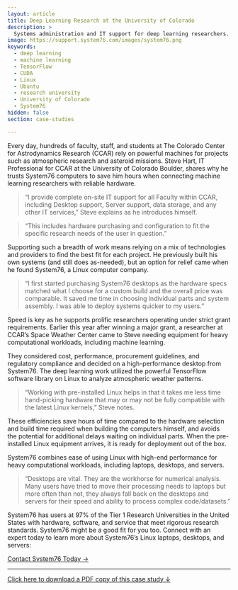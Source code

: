 ```yaml
---
layout: article
title: Deep Learning Research at the University of Colorado
description: >
  Systems administration and IT support for deep learning researchers.
image: https://support.system76.com/images/system76.png
keywords:
  - deep learning
  - machine learning
  - TensorFlow
  - CUDA
  - Linux
  - Ubuntu
  - research university
  - University of Colorado
  - System76
hidden: false
section: case-studies

---
```


Every day, hundreds of faculty, staff, and students at The Colorado Center for 
Astrodynamics Research (CCAR) rely on powerful machines for projects such as 
atmospheric research and asteroid missions. Steve Hart, IT Professional for 
CCAR at the University of Colorado Boulder, shares why he trusts System76 
computers to save him hours when connecting machine learning researchers with 
reliable hardware.

> “I provide complete on-site IT support for all Faculty within CCAR, 
> including Desktop support, Server support, data storage, and any other IT 
> services,” Steve explains as he introduces himself. 

> “This includes hardware purchasing and configuration to fit the specific 
> research needs of the user in question.” 

Supporting such a breadth of work means relying on a mix of technologies and 
providers to find the best fit for each project. He previously built his own 
systems (and still does as-needed), but an option for relief came when he 
found System76, a Linux computer company. 

> “I first started purchasing System76 desktops as the hardware specs matched 
> what I choose for a custom build and the overall price was comparable. It 
> saved me time in choosing individual parts and system assembly. I was able 
> to deploy systems quicker to my users.”

Speed is key as he supports prolific researchers operating under strict 
grant requirements. Earlier this year after winning a major grant, a 
researcher at CCAR’s Space Weather Center came to Steve needing equipment 
for heavy computational workloads, including machine learning.

They considered cost, performance, procurement guidelines, and regulatory 
compliance and decided on a high-performance desktop from System76. The deep 
learning work utilized the powerful TensorFlow software library on Linux to 
analyze atmospheric weather patterns. 

> “Working with pre-installed Linux helps in that it takes me less time 
> hand-picking hardware that may or may not be fully compatible with the latest 
> Linux kernels,” Steve notes.

These efficiencies save hours of time compared to the hardware selection and 
build time required when building the computers himself, and avoids the 
potential for additional delays waiting on individual parts. When the 
pre-installed Linux equipment arrives, it is ready for deployment out of the 
box.

System76 combines ease of using Linux with high-end performance for heavy 
computational workloads, including laptops, desktops, and servers.

> “Desktops are vital. They are the workhorse for numerical analysis. Many 
> users have tried to move their processing needs to laptops but more often 
> than not, they always fall back on the desktops and servers for their speed 
> and ability to process complex code/datasets.” 

System76 has users at 97% of the Tier 1 Research Universities in the United 
States with hardware, software, and service that meet rigorous research 
standards. System76 might be a good fit for you too. Connect with an expert 
today to learn more about System76’s Linux laptops, desktops, and servers:

[Contact System76 Today →](https://system76.com/contact/)

---

[Click here to download a PDF copy of this case study ↓](https://github.com/system76/docs/raw/gh-pages/pdfs/case-studies/system76-case-study_deep-learning-steve-hart-university-of-colorado.pdf)
